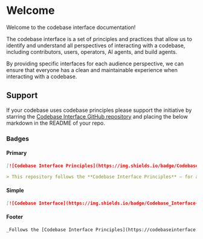 # Welcome

Welcome to the codebase interface documentation!

The codebase interface is a set of principles and practices that allow us to identify and understand all perspectives of interacting with a codebase, including contributors, users, operators, AI agents, and build agents.

By providing specific interfaces for each audience perspective, we can ensure that everyone has a clean and maintainable experience when interacting with a codebase.

## Support

If your codebase uses codebase principles please support the initiative by starring the [Codebase Interface GitHub repository](github.com/codebase-interface/codebaseinterface) and placing the below markdown in the README of your repo.

### Badges

#### Primary

```md
[![Codebase Interface Principles](https://img.shields.io/badge/Codebase%20Interface-Principles-4b9ce2?style=flat-square&logo=semanticweb&logoColor=white)](https://codebaseinterface.org)

> This repository follows the **Codebase Interface Principles** — for a better experience for everyone who works with it.
```

#### Simple

```md
[![Codebase Interface](https://img.shields.io/badge/Codebase_Interface-Principles-blue?style=flat)](https://codebaseinterface.org)
```

#### Footer

```md
_Follows the [Codebase Interface Principles](https://codebaseinterface.org)._
```
